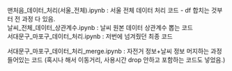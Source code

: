 맨처음_데이터_처리(서울_전체).ipynb : 서울 전체 데이터 처리 코드 - df 합치는 것부터 전 과정 다 있음.     
날씨_전체_데이터_상관계수.ipynb : 날씨 원본 데이터 상관계수 뽑는 코드     
서대문구_마포구_데이터_처리.ipynb : 저번에 넘겨줬던 최종 코드

서대문구_마포구_데이터_처리_merge.ipynb : 자전거 정보+날씨 정보 머지하는 과정 들어있는 코드 (혹시나 해서 이동거리, 사용시간 drop 안하고 포함하는 코드도 넣었음.)
